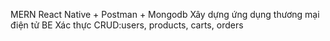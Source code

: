 MERN React Native + Postman + Mongodb
Xây dựng ứng dụng thương mại điện tử BE
Xác thực CRUD:users, products, carts, orders

